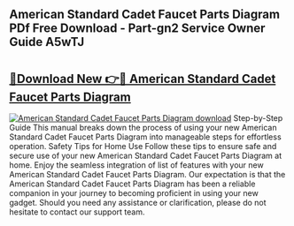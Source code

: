 ## American Standard Cadet Faucet Parts Diagram PDf Free Download - Part-gn2 Service Owner Guide A5wTJ

# <h2><a href="http://dfquzai.blite.top/?on=American+Standard+Cadet+Faucet+Parts+Diagram">🔗Download New 👉🔴 American Standard Cadet Faucet Parts Diagram</a></h2>

[![American Standard Cadet Faucet Parts Diagram download](https://i.imgur.com/lujVjoI.png)](http://dfquzai.blite.top/?on=American+Standard+Cadet+Faucet+Parts+Diagram)
Step-by-Step Guide This manual breaks down the process of using your new American Standard Cadet Faucet Parts Diagram into manageable steps for effortless operation. Safety Tips for Home Use Follow these tips to ensure safe and secure use of your new American Standard Cadet Faucet Parts Diagram at home. Enjoy the seamless integration of list of features with your new American Standard Cadet Faucet Parts Diagram. Our expectation is that the American Standard Cadet Faucet Parts Diagram has been a reliable companion in your journey to becoming proficient in using your new gadget. Should you need any assistance or clarification, please do not hesitate to contact our support team.
